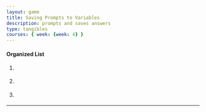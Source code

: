 ```yaml
---
layout: game
title: Saving Prompts to Variables
description: prompts and saves answers
type: tangibles
courses: { week: {week: 4} }
---
```


<!-- Styling Section -->
<style>
  #story {
    font-size: 20px;
    font-weight: bold;
  }
  #secret {
    color: red;
    font-weight: italic;
  }
</style>


<!-- Calls upon the story element ID -->
<p id="story"></p>


<!-- List of Data -->
<h4>Organized List </h4>
<ol>
  <li><p id="person"></p></li>
  <li><p id="age"></p></li>
  <li><p id="id"></p></li>
</ol>

<hr>

<!-- Secret Text -->
<p id="secret"></p>


<!-- Start of Script -->
<script>
  let person = prompt("Please enter your name"); //Stores User Prompt for Name as "person"
  let age = prompt("Please enter your age"); // Stores User Prompt for Age as "age"
  let id = prompt("Please enter your github ID"); // Stores User Prompt for Github ID as "id"

  // Content of the Story Identifiers
  document.getElementById("story").innerHTML = "Hello! You must be " + person + ". It says here that you are " + age + " years old. Also, your github ID is apparently " + id + ". How cool!" ;

  // Person, Age, and ID Identifiers
  document.getElementById("person").innerHTML = "Name: " + person; // Name: + value of person
  document.getElementById("age").innerHTML = "Age: " + age; // Age: + value of age
  document.getElementById("id").innerHTML = "Github ID: " + id; // Github ID: + value of id

  // If Name Xavier or Xavier Thompson is chosen, output the following text
  if (person === "Xavier" || person === "Xavier Thompson") {
    document.getElementById("secret").innerHTML = "(Shh... It's a Secret)";
  }

  // End of Script
</script>
  